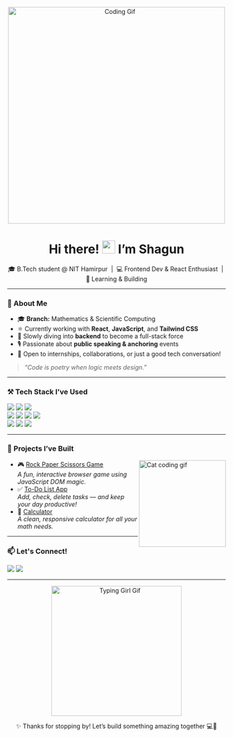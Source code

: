 <p align="center">
  <img src="https://media.giphy.com/media/qgQUggAC3Pfv687qPC/giphy.gif" width="500" alt="Coding Gif" />
</p>

<h1 align="center">Hi there! <img src="https://media.giphy.com/media/hvRJCLFzcasrR4ia7z/giphy.gif" width="30"/> I’m Shagun</h1>

<p align="center">
  🎓 B.Tech student @ NIT Hamirpur &nbsp;|&nbsp; 💻 Frontend Dev & React Enthusiast &nbsp;|&nbsp; 🌱 Learning & Building  
</p>

---

### 💫 About Me

- 🎓 **Branch:** Mathematics & Scientific Computing  
- ⚛️ Currently working with **React**, **JavaScript**, and **Tailwind CSS**  
- 🌱 Slowly diving into **backend** to become a full-stack force  
- 🎙️ Passionate about **public speaking & anchoring** events  
- 💌 Open to internships, collaborations, or just a good tech conversation!

> *“Code is poetry when logic meets design.”*

---

### ⚒️ Tech Stack I've Used

<p align="left">
  <img src="https://img.shields.io/badge/C++-00599C?style=for-the-badge&logo=cplusplus&logoColor=white"/>
  <img src="https://img.shields.io/badge/Python-3776AB?style=for-the-badge&logo=python&logoColor=white"/>
  <img src="https://img.shields.io/badge/JavaScript-F7DF1E?style=for-the-badge&logo=javascript&logoColor=black"/>
  <br/>
  <img src="https://img.shields.io/badge/HTML5-E34F26?style=for-the-badge&logo=html5&logoColor=white"/>
  <img src="https://img.shields.io/badge/CSS3-1572B6?style=for-the-badge&logo=css3&logoColor=white"/>
  <img src="https://img.shields.io/badge/React-20232A?style=for-the-badge&logo=react&logoColor=61DAFB"/>
  <img src="https://img.shields.io/badge/Tailwind_CSS-06B6D4?style=for-the-badge&logo=tailwindcss&logoColor=white"/>
  <br/>
  <img src="https://img.shields.io/badge/Git-F05032?style=for-the-badge&logo=git&logoColor=white"/>
  <img src="https://img.shields.io/badge/GitHub-181717?style=for-the-badge&logo=github&logoColor=white"/>
  <img src="https://img.shields.io/badge/VSCode-007ACC?style=for-the-badge&logo=visual-studio-code&logoColor=white"/>
</p>

---

### 🌟 Projects I’ve Built

<p align="left">
  <img src="https://media.giphy.com/media/JIX9t2j0ZTN9S/giphy.gif" width="200" align="right" alt="Cat coding gif"/>
</p>

- 🎮 [Rock Paper Scissors Game](https://yourusername.github.io/rock-paper-scissors/)  
  _A fun, interactive browser game using JavaScript DOM magic._  
- ✅ [To-Do List App](https://yourusername.github.io/to-do-list/)  
  _Add, check, delete tasks — and keep your day productive!_  
- 🧮 [Calculator](https://yourusername.github.io/calculator/)  
  _A clean, responsive calculator for all your math needs._
  
---

### 📫 Let's Connect!

<p align="left">
  <a href="mailto:shagunc392oo@gmail.com"><img src="https://img.shields.io/badge/Email-D14836?style=for-the-badge&logo=gmail&logoColor=white"/></a>
  <a href="https://linkedin.com/in/shagunn29"><img src="https://img.shields.io/badge/LinkedIn-0077B5?style=for-the-badge&logo=linkedin&logoColor=white"/></a>
</p>

---

<p align="center">
  <img src="https://media.giphy.com/media/13HgwGsXF0aiGY/giphy.gif" width="300" alt="Typing Girl Gif"/>
</p>

<p align="center">
  ✨ Thanks for stopping by! Let’s build something amazing together 💻💖
</p>
